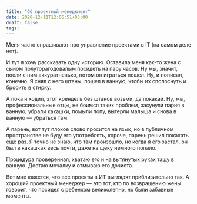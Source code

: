 ```yaml
---
title: "Об проектный менеджмент"
date: 2020-12-11T12:06:51+03:00
draft: false
tags:
---
```


Меня часто спрашивают про управление проектами в IT (на самом деле нет).

И тут я хочу рассказать одну историю. Оставила меня как-то жена с сыном полуторагодовалым посидеть на пару часов. Ну мы, значит, поели с ним аккуратненько, потом он играться пошел. Ну, и пописал, конечно. Я снял с него штаны, пошел в ванную, чтобы их сполоснуть и бросить в стирку.

<!--more-->

А пока я ходил, этот крендель без штанов возьми, да покакай. Ну, мы, профессиональные отцы, не боимся таких проблем, засунули парня в ванную, убрали какашки, помыли попу, вытерли малыша и снова в ванную — убраться там.

А парень, вот тут плохое слово просится на язык, но в публичном пространстве не буду его употреблять, короче, парень решил покакать еще раз. Я точно не знаю, что там произошло, но когда я его застал, он был в какашках весь почти, даже на щеку немного попало.

Процедура проверенная, хватаю его и на вытянутых руках тащу в ванную. Достаю мочалку и отмываю его дочиста.

Вот мне кажется, что все проекты в ИТ выглядят приблизительно так. А хороший проектный менеджер — это тот, кто по возвращению жены говорит, что посидел с ребенком великолепно, но были забавные моменты.
